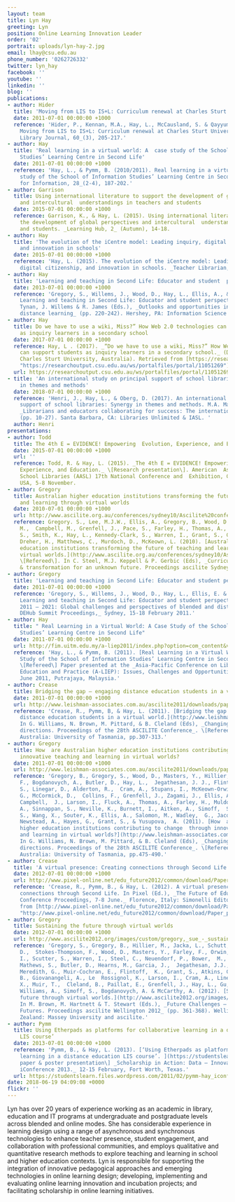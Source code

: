 ```yaml
---
layout: team
title: Lyn Hay
greeting: Lyn
position: Online Learning Innovation Leader
order: '02'
portrait: uploads/lyn-hay-2.jpg
email: lhay@csu.edu.au
phone_number: '0262726332'
twitter: lyn_hay
facebook: ''
youtube: ''
linkedin: ''
blog: ''
publications:
- author: Hider
  title: 'Moving from LIS to IS+L: Curriculum renewal at Charles Sturt University'
  date: 2011-07-01 00:00:00 +1000
  reference: 'Hider, P., Kennan, M.A., Hay, L., McCausland, S. & Qayyum, A.  (2011).
    Moving from LIS to IS+L: Curriculum renewal at Charles Sturt University.  _Australian
    Library Journal, 60_(3), 205-217.'
- author: Hay
  title: 'Real learning in a virtual world: A  case study of the School of Information
    Studies’ Learning Centre in Second Life'
  date: 2011-07-01 00:00:00 +1000
  reference: 'Hay, L., & Pymm, B. (2010/2011). Real learning in a virtual world: A  case
    study of the School of Information Studies’ Learning Centre in Second Life.  _Education
    for Information, 28_(2-4), 187-202.'
- author: Garrison
  title: Using international literature to support the development of global perspectives
    and intercultural  understandings in teachers and students
  date: 2015-07-01 00:00:00 +1000
  reference: Garrison, K., & Hay, L. (2015). Using international literature to support
    the development of global perspectives and intercultural  understandings in teachers
    and students. _Learning Hub, 2_ (Autumn), 14-18.
- author: Hay
  title: 'The evolution of the iCentre model: Leading inquiry, digital citizenship,
    and innovation in schools'
  date: 2015-07-01 00:00:00 +1000
  reference: 'Hay, L. (2015). The evolution of the iCentre model: Leading inquiry,
    digital citizenship, and innovation in schools. _Teacher Librarian, 42_(4), 15-19.'
- author: Hay
  title: 'Learning and teaching in Second Life: Educator and student  perspectives'
  date: 2013-07-01 00:00:00 +1000
  reference: 'Gregory, S., Willems, J., Wood, D., Hay, L., Ellis, A., & Jacka, L.  (2013).
    Learning and teaching in Second Life: Educator and student perspectives. In B.
    Tynan, J. Willems & R. James (Eds.), _Outlooks and opportunities in blended and
    distance learning_ (pp. 220-242). Hershey, PA: Information Science (IGI Global).'
- author: Hay
  title: Do we have to use a wiki, Miss?” How Web 2.0 technologies can support students
    as inquiry learners in a secondary school
  date: 2017-07-01 00:00:00 +1000
  reference: Hay, L . (2017). _“Do we have to use a wiki, Miss?” How Web 2.0 technologies
    can support students as inquiry learners in a secondary school._ (Doctoral dissertation,
    Charles Sturt University, Australia). Retrieved from [https://researchoutput.csu.edu.au/ws/portalfiles/portal/11051269](https://researchoutput.csu.edu.au/ws/portalfiles/portal/11051269
    "https://researchoutput.csu.edu.au/ws/portalfiles/portal/11051269")
  url: https://researchoutput.csu.edu.au/ws/portalfiles/portal/11051269
- title: 'An international study on principal support of school libraries: Synergy
    in themes and methods'
  date: 2018-07-01 00:00:00 +1000
  reference: 'Henri, J., Hay, L., & Oberg, D. (2017). An international study on principal
    support of school libraries: Synergy in themes and methods. M.A. Mardis (Ed.),
    _Librarians and educators collaborating for success: The international perspective,_
    (pp. 10-27). Santa Barbara, CA: Libraries Unlimited & IASL. '
  author: Henri
presentations:
- author: Todd
  title: The 4th E = EVIDENCE! Empowering  Evolution, Experience, and Education
  date: 2015-07-01 00:00:00 +1000
  url: ''
  reference: Todd, R. & Hay, L. (2015). _The 4th E = EVIDENCE! Empowering  Evolution,
    Experience, and Education._ \[Research presentation\]. American  Association of
    School Libraries (AASL) 17th National Conference and  Exhibition, Columbus, Ohio,
    USA, 5-8 November.
- author: Gregory
  title: Australian higher education institutions transforming the future of teaching
    and learning through virtual worlds
  date: 2010-07-01 00:00:00 +1000
  url: http://www.ascilite.org.au/conferences/sydney10/Ascilite%20conference%20proceedings%202010/Gregory-full.pdf
  reference: Gregory. S., Lee, M.J.W., Ellis, A., Gregory, B., Wood, D., Hillier,
    M.,  Campbell, M., Grenfell, J., Pace, S., Farley, H., Thomas, A., Cram, A.,  Sinnappan,
    S., Smith, K., Hay, L., Kennedy-Clark, S., Warren, I., Grant, S., Craven, D.,
    Dreher, H., Matthews, C., Murdoch, D., McKeown, L. (2010). [Australian higher
    education institutions transforming the future of teaching and learning through
    virtual worlds.](http://www.ascilite.org.au/conferences/sydney10/Ascilite%20conference%20proceedings%202010/Gregory-full.pdf)
    \[Refereed\]. In C. Steel, M.J. Keppell & P. Gerbic (Eds), _Curriculum, technology
    & transformation for an unknown future. Proceedings ascilite Sydney 2010_.
- author: Gregory
  title: 'Learning and teaching in Second Life: Educator and student perspectives'
  date: 2011-07-01 00:00:00 +1000
  reference: 'Gregory, S., Willems, J., Wood, D., Hay, L., Ellis, E. & Jacka, L. (2011).
    Learning and teaching in Second Life: Educator and student perspectives. _Education
    2011 – 2021: Global challenges and perspectives of blended and distance learning.
    DEHub Summit Proceedings,_ Sydney, 15-18 February 2011.'
- author: Hay
  title: " Real Learning in a Virtual World: A Case Study of the School of Information
    Studies’ Learning Centre in Second Life"
  date: 2011-07-01 00:00:00 +1000
  url: http://fim.uitm.edu.my/a-liep2011/index.php?option=com_content&view=article&id=55&Itemid=66
  reference: 'Hay, L., & Pymm, B. (2011). [Real Learning in a Virtual World: A Case
    Study of the School of Information Studies’ Learning Centre in Second Life.](http://fim.uitm.edu.my/a-liep2011/index.php?option=com_content&view=article&id=55&Itemid=66)
    \[Refereed\] Paper presented at the _Asia-Pacific Conference on Library & Information
    Education and Practice (A-LIEP): Issues, Challenges and Opportunities_, 22-24
    June 2011, Putrajaya, Malaysia.'
- author: Crease
  title: Bridging the gap – engaging distance education students in a virtual world
  date: 2011-07-01 00:00:00 +1000
  url: http://www.leishman-associates.com.au/ascilite2011/downloads/papers/Gregory-full.pdf
  reference: 'Crease, R., Pymm, B, & Hay, L. (2011). [Bridging the gap – engaging
    distance education students in a virtual world.](http://www.leishman-associates.com.au/ascilite2011/downloads/papers/Gregory-full.pdf)
    In G. Williams, N. Brown, M. Pittard, & B. Cleland (Eds), _Changing demands, changing
    directions. Proceedings of the 28th ASCILITE Conference_. \[Refereed\] Hobart,
    Australia: University of Tasmania, pp.307-313.'
- author: Gregory
  title: How  are Australian higher education institutions contributing to change  through
    innovative teaching and learning in virtual worlds?
  date: 2011-07-01 00:00:00 +1000
  url: http://www.leishman-associates.com.au/ascilite2011/downloads/papers/Gregory-full.pdf
  reference: 'Gregory, B., Gregory, S., Wood, D., Masters, Y., Hillier, M., Stokes-Thompson,
    F., Bogdanovych, A., Butler, D., Hay, L.,  Jegathesan, J. J., Flintoff, K., Schutt,
    S., Linegar, D., Alderton, R.,  Cram, A., Stupans, I., McKeown-Orwin, L., Meredith,
    G., McCormick, D.,  Collins, F., Grenfell, J., Zagami, J., Ellis, A., Jacka, L.,
    Campbell,  J., Larson, I., Fluck, A., Thomas, A., Farley, H., Muldoon, N. I.,  Abbas,
    A., Sinnappan, S., Neville, K., Burnett, I., Aitken, A., Simoff,  S., Scutter,
    S., Wang, X., Souter, K., Ellis, A., Salomon, M., Wadley,  G., Jacobson, M. J.,
    Newstead, A., Hayes, G., Grant, S., & Yusupova,  A. (2011). [How  are Australian
    higher education institutions contributing to change  through innovative teaching
    and learning in virtual worlds?](http://www.leishman-associates.com.au/ascilite2011/downloads/papers/Gregory-full.pdf)
    In G. Williams, N. Brown, M. Pittard, & B. Cleland (Eds), _Changing demands, changing
    directions. Proceedings of the 28th ASCILITE Conference_. \[Refereed\] Hobart,
    Australia: University of Tasmania, pp.475-490.'
- author: Crease
  title: 'A virtual presence: Creating connections through Second Life'
  date: 2012-07-01 00:00:00 +1000
  url: http://www.pixel-online.net/edu_future2012/common/download/Paper_pdf/163-DE03-FP-Crease-FOE2012.pdf
  reference: 'Crease, R., Pymm, B., & Hay, L. (2012). A virtual presence: Creating
    connections through Second Life. In Pixel (Ed.), _The Future of Education, International
    Conference Proceedings, 7-8 June._ Florence, Italy: Simonelli Editore. Retrieved
    from [http://www.pixel-online.net/edu_future2012/common/download/Paper_pdf/163-DE03-FP-Crease-FOE2012.pdf](http://www.pixel-online.net/edu_future2012/common/download/Paper_pdf/163-DE03-FP-Crease-FOE2012.pdf
    "http://www.pixel-online.net/edu_future2012/common/download/Paper_pdf/163-DE03-FP-Crease-FOE2012.pdf")'
- author: Gregory
  title: Sustaining the future through virtual worlds
  date: 2012-07-01 00:00:00 +1000
  url: http://www.ascilite2012.org/images/custom/gregory,_sue_-_sustaining.pdf
  reference: 'Gregory, S., Gregory, B., Hillier, M., Jacka, L., Schutt, S., Ellis,
    D.,  Stokes-Thompson, F., Wood, D., Masters, Y., Farley, F., Orwin, L.,  Stupans,
    I., Scutter, S., Warren, I., Steel, C., Neuendorf, P., Bower,  M., Miller, C.,
    Mathews, S., Butler, D., Hearns, M., Garcia, J.,  Jegathesan, J.J., Brown, R.,
    Meredith, G., Muir-Cochran, E., Flintoff,  K., Grant, S., Atkins, C., Gaukrodger,
    B., Giovanangeli, A., Le  Rossignol, K., Larson, I., Cram, A., Linegar, D., Wang,
    X., Muir, T.,  Cleland, B., Paillat, E., Grenfell, J., Hay, L., Gu, N., Anthony
    Williams, A., Simoff, S., Bogdanovych, A. & McCarthy, A. (2012). [Sustaining the
    future through virtual worlds.](http://www.ascilite2012.org/images/custom/gregory,_sue_-_sustaining.pdf)
    In M. Brown, M. Hartnett & T. Stewart (Eds.), _Future Challenges – Sustainable
    Futures. Proceedings ascilite Wellington 2012_ (pp. 361-368). Wellington, New
    Zealand: Massey University and ascilite.'
- author: Pymm
  title: Using Etherpads as platforms for collaborative learning in a distance education
    LIS course’
  date: 2013-07-01 00:00:00 +1000
  reference: 'Pymm, B., & Hay, L. (2013). [‘Using Etherpads as platforms for collaborative
    learning in a distance education LIS course’. ](https://studentslearn.files.wordpress.com/2011/02/pymm-hay_iconference2013_a4poster.pdf)\[Refereed
    paper & poster presentation\] _Scholarship in Action: Data – Innovation – Wisdom.
    iConference 2013._ 12-15 February, Fort Worth, Texas.'
  url: https://studentslearn.files.wordpress.com/2011/02/pymm-hay_iconference2013_a4poster.pdf
date: 2018-06-19 04:09:08 +0000
flickr: ''
---
```


Lyn has over 20 years of experience working as an academic in library, education and IT programs at undergraduate and postgraduate levels across blended and online modes. She has considerable experience in learning design using a range of asynchronous and synchronous technologies to enhance teacher presence, student engagement, and collaboration with professional communities, and employs qualitative and quantitative research methods to explore teaching and learning in school and higher education contexts. Lyn is responsible for supporting the integration of innovative pedagogical approaches and emerging technologies in online learning design; developing, implementing and evaluating online learning innovation and incubation projects; and facilitating scholarship in online learning initiatives.
